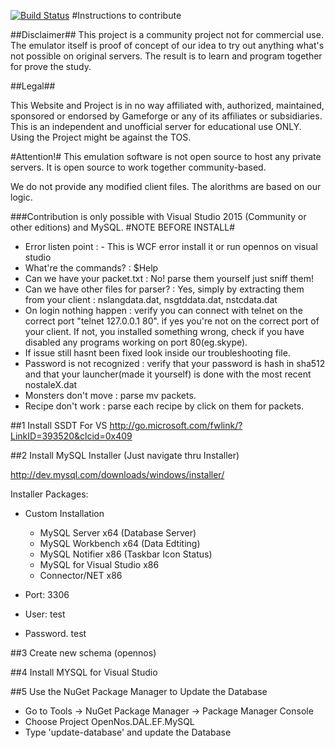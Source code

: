 [![Build Status](http://134.255.238.79:8080/job/OpenNos/badge/icon)](http://134.255.238.79:8080/job/OpenNos/)
#Instructions to contribute


##Disclaimer##
This project is a community project not for commercial use. The emulator itself is proof of concept of our idea to try out anything what's not possible on original servers. The result is to learn and program together for prove the study. 

##Legal##

This Website and Project is in no way affiliated with, authorized, maintained, sponsored or endorsed by Gameforge or any of its affiliates or subsidiaries. This is an independent and unofficial server for educational use ONLY. Using the Project might be against the TOS.

#Attention!#
This emulation software is not open source to host any private servers. It is open source to work together community-based.

We do not provide any modified client files. The alorithms are based on our logic.

###Contribution is only possible with Visual Studio 2015 (Community or other editions) and MySQL.
#NOTE BEFORE INSTALL#
- Error listen point : - This is WCF error install it or run opennos on visual studio
- What're the commands? : $Help
- Can we have your packet.txt : No! parse them yourself just sniff them!
- Can we have other files for parser? : Yes, simply by extracting them from your client : nslangdata.dat, nsgtddata.dat, nstcdata.dat
- On login nothing happen : verify you can connect with telnet on the correct port "telnet 127.0.0.1 80". if yes you're not on the correct port of your client. If not, you installed something wrong, check if you have disabled any programs working on port 80(eg.skype).
- If issue still hasnt been fixed look inside our troubleshooting file.
- Password is not recognized : verify that your password is hash in sha512 and that your launcher(made it yourself) is done with the most recent nostaleX.dat
- Monsters don't move : parse mv packets.
- Recipe don't work : parse each recipe by click on them for packets.

##1 Install SSDT For VS
http://go.microsoft.com/fwlink/?LinkID=393520&clcid=0x409

##2 Install MySQL Installer (Just navigate thru Installer)

http://dev.mysql.com/downloads/windows/installer/

Installer Packages:
- Custom Installation
  - MySQL Server x64 (Database Server)
  - MySQL Workbench x64 (Data Edtiting)
  - MySQL Notifier x86 (Taskbar Icon Status)
  - MySQL for Visual Studio x86
  - Connector/NET x86
  
- Port: 3306
- User: test
- Password. test

##3 Create new schema (opennos)

##4 Install MYSQL for Visual Studio

##5 Use the NuGet Package Manager to Update the Database

- Go to Tools -> NuGet Package Manager -> Package Manager Console
- Choose Project OpenNos.DAL.EF.MySQL
- Type 'update-database' and update the Database
